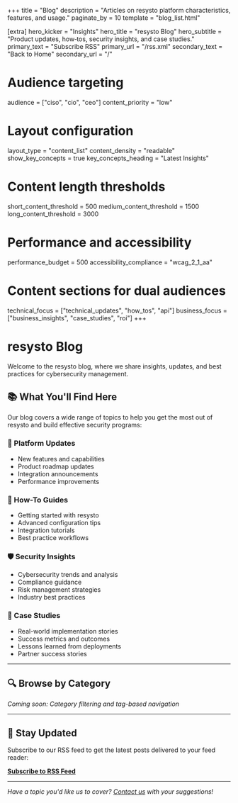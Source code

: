 +++
title = "Blog"
description = "Articles on resysto platform characteristics, features, and usage."
paginate_by = 10
template = "blog_list.html"

[extra]
hero_kicker = "Insights"
hero_title = "resysto Blog"
hero_subtitle = "Product updates, how‑tos, security insights, and case studies."
primary_text = "Subscribe RSS"
primary_url = "/rss.xml"
secondary_text = "Back to Home"
secondary_url = "/"

# Audience targeting
audience = ["ciso", "cio", "ceo"]
content_priority = "low"

# Layout configuration
layout_type = "content_list"
content_density = "readable"
show_key_concepts = true
key_concepts_heading = "Latest Insights"

# Content length thresholds
short_content_threshold = 500
medium_content_threshold = 1500
long_content_threshold = 3000

# Performance and accessibility
performance_budget = 500
accessibility_compliance = "wcag_2_1_aa"

# Content sections for dual audiences
technical_focus = ["technical_updates", "how_tos", "api"]
business_focus = ["business_insights", "case_studies", "roi"]
+++

# resysto Blog

Welcome to the resysto blog, where we share insights, updates, and best practices for cybersecurity management.

## 📚 What You'll Find Here

Our blog covers a wide range of topics to help you get the most out of resysto and build effective security programs:

### 🚀 Platform Updates
- New features and capabilities
- Product roadmap updates
- Integration announcements
- Performance improvements

### 📖 How-To Guides
- Getting started with resysto
- Advanced configuration tips
- Integration tutorials
- Best practice workflows

### 🛡️ Security Insights
- Cybersecurity trends and analysis
- Compliance guidance
- Risk management strategies
- Industry best practices

### 💼 Case Studies
- Real-world implementation stories
- Success metrics and outcomes
- Lessons learned from deployments
- Partner success stories

---

## 🔍 Browse by Category

*Coming soon: Category filtering and tag-based navigation*

---

## 📧 Stay Updated

Subscribe to our RSS feed to get the latest posts delivered to your feed reader:

**[Subscribe to RSS Feed](/rss.xml)**

---

*Have a topic you'd like us to cover? [Contact us](mailto:info@agorasecurity.it) with your suggestions!*

